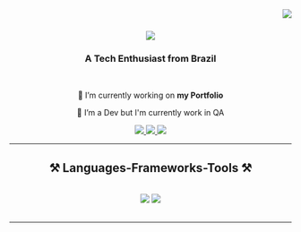 <img align="right" src="https://visitor-badge.laobi.icu/badge?page_id=BrunoTK09.BrunoTK09" />

<h1 align="center">
    <img src="https://readme-typing-svg.herokuapp.com/?font=Righteous&size=35&center=true&vCenter=true&width=500&height=70&duration=4000&lines=Hi+There!+👋;+I'm+Bruno+Mammana!;" />
</h1>

<h3 align="center">A Tech Enthusiast from Brazil</h3>

<br/>

<div align="center">
 
 🔭 I’m currently working on **my Portfolio**
 
 🌱 I’m a Dev but I'm currently work in QA

 </div>

 <div align="center"> 
  <a href="mailto:bruno.mammana.oe@gmail.com">
    <img src="https://img.shields.io/badge/Gmail-333333?style=for-the-badge&logo=gmail&logoColor=red" />
  </a>
  <a href="https://www.linkedin.com/in/bruno-mammana-1392a9222/" target="_blank">
    <img src="https://img.shields.io/badge/LinkedIn-0077B5?style=for-the-badge&logo=linkedin&logoColor=white" target="_blank" />
  </a>
  <a href="https://portifolio-tau-mocha.vercel.app/#main" target="_blank">
     <img src="https://img.shields.io/badge/Portfolio-FF5722?style=for-the-badge&logo=todoist&logoColor=white" target="_blank" />
  </a>
</div>

 <hr/>
 
<h2 align="center">⚒️ Languages-Frameworks-Tools ⚒️</h2>
<br/>
<div align="center">
    <img src="https://skillicons.dev/icons?i=react,bootstrap,html,css,vscode,github,tailwind,git" />
    <img src="https://skillicons.dev/icons?i=nodejs,javascript,typescript,java,mysql,php" /><br>
</div>

<br/>

<hr/>

<br/>
